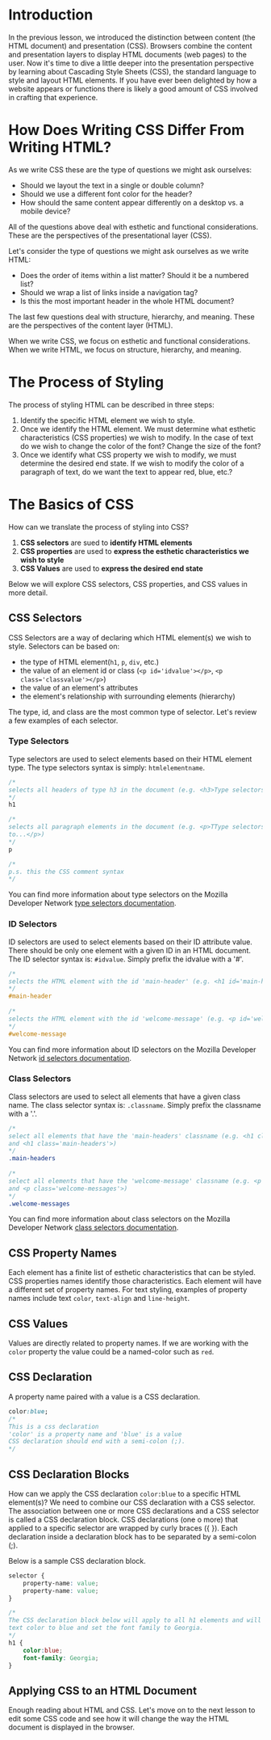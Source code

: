 # Introduction

In the previous lesson, we introduced the distinction between content (the HTML
document) and presentation (CSS). Browsers combine the content and presentation 
layers to display HTML documents (web pages) to the user. Now it's time to dive
a little deeper into the presentation perspective by learning about Cascading
Style Sheets (CSS), the standard language to style and layout HTML elements.
If you have ever been delighted by how a website appears or functions there is
likely a good amount of CSS involved in crafting that experience.

# How Does Writing CSS Differ From Writing HTML?

As we write CSS these are the type of questions we might ask ourselves:

- Should we layout the text in a single or double column?
- Should we use a different font color for the header?
- How should the same content appear differently on a desktop vs. a mobile
device?

All of the questions above deal with esthetic and functional considerations.
These are the perspectives of the presentational layer (CSS).

Let's consider the type of questions we might ask ourselves as we write HTML:

- Does the order of items within a list matter? Should it be a numbered list?
- Should we wrap a list of links inside a navigation tag?
- Is this the most important header in the whole HTML document?

The last few questions deal with structure, hierarchy, and meaning. These are
the perspectives of the content layer (HTML).

When we write CSS, we focus on esthetic and functional considerations. When we
write HTML, we focus on structure, hierarchy, and meaning.

# The Process of Styling

The process of styling HTML can be described in three steps:

1. Identify the specific HTML element we wish to style.
2. Once we identify the HTML element. We must determine what esthetic
characteristics (CSS properties) we wish to modify. In the case of text do
we wish to change the color of the font? Change the size of the font?
3. Once we identify what CSS property we wish to modify, we must determine the
desired end state.
If we wish to modify the color of a paragraph of text, do we want the text to 
appear red, blue, etc.?
 
# The Basics of CSS

How can we translate the process of styling into CSS?

1. **CSS selectors** are sued to **identify HTML elements**
2. **CSS properties** are used to **express the esthetic characteristics we wish 
to style**
3. **CSS Values** are used to **express the desired end state**

Below we will explore CSS selectors, CSS properties, and CSS values in more detail.

## CSS Selectors

CSS Selectors are a way of declaring which HTML element(s) we wish to style. 
Selectors can be based on:

- the type of HTML element(`h1`, `p`, `div`, etc.)
- the value of an element id or class (`<p id='idvalue'></p>`, 
`<p class='classvalue'></p>`)
- the value of an element's attributes
- the element's relationship with surrounding elements (hierarchy)

The type, id, and class are the most common type of selector. Let's review a few examples 
of each selector.

### Type Selectors

Type selectors are used to select elements based on their HTML element type. 
The type selectors syntax is simply: `htmlelementname`.

```css
/*
selects all headers of type h3 in the document (e.g. <h3>Type selectors</h3>)
*/
h1 

/*
selects all paragraph elements in the document (e.g. <p>TType selectors are used 
to...</p>)
*/
p

/*
p.s. this the CSS comment syntax
*/

```

You can find more information about type selectors on the Mozilla Developer 
Network [type selectors documentation][].

### ID Selectors

ID selectors are used to select elements based on their ID attribute value. 
There should be only one element with a given ID in an HTML document. The ID 
selector syntax is: `#idvalue`. Simply prefix the idvalue with a '#'.

```css
/*
selects the HTML element with the id 'main-header' (e.g. <h1 id='main-header'>)
*/
#main-header  
    
/*
selects the HTML element with the id 'welcome-message' (e.g. <p id='welcome-message'>)
*/
#welcome-message  
```
 
You can find more information about ID selectors on the Mozilla Developer Network 
[id selectors documentation][].
 
### Class Selectors

Class selectors are used to select all elements that have a given class name. The 
class selector syntax is: `.classname`. Simply prefix the classname with a '.'.

```css
/*
select all elements that have the 'main-headers' classname (e.g. <h1 class='main-headers'> 
and <h1 class='main-headers'>)
*/
.main-headers
    
/*
select all elements that have the 'welcome-message' classname (e.g. <p class='welcome-messages'> 
and <p class='welcome-messages'>)
*/
.welcome-messages
```

You can find more information about class selectors on the Mozilla Developer 
Network [class selectors documentation][].

## CSS Property Names

Each element has a finite list of esthetic characteristics that can be styled. 
CSS properties names identify those characteristics. Each element will have a 
different set of property names. For text styling, examples of property names 
include text `color`, `text-align` and `line-height`.

## CSS Values

Values are directly related to property names. If we are working with the `color` 
property the value could be a named-color such as `red`.

## CSS Declaration

A property name paired with a value is a CSS declaration.

```css
color:blue;
/*
This is a css declaration
'color' is a property name and 'blue' is a value
CSS declaration should end with a semi-colon (;).
*/
```

## CSS Declaration Blocks

How can we apply the CSS declaration `color:blue` to a specific HTML element(s)? 
We need to combine our CSS declaration with a CSS selector. The association 
between one or more CSS declarations and a CSS selector is called a CSS declaration 
block. CSS declarations (one o more) that applied to a specific selector are 
wrapped by curly braces ({ }). Each declaration inside a declaration block has 
to be separated by a semi-colon (;).

Below is a sample CSS declaration block.

```css
selector {
    property-name: value;
    property-name: value;
} 
```

```css
/*
The CSS declaration block below will apply to all h1 elements and will change the 
text color to blue and set the font family to Georgia.
*/
h1 {
    color:blue;
    font-family: Georgia;
}
```

## Applying CSS to an HTML Document
Enough reading about HTML and CSS. Let's move on to the next lesson to edit some 
CSS code and see how it will change the way the HTML document is displayed in the 
browser.

[type selectors documentation]: https://developer.mozilla.org/en-US/docs/Web/CSS/Type_selectors
[id selectors documentation]: https://developer.mozilla.org/en-US/docs/Web/CSS/ID_selectors
[class selectors documentation]: https://developer.mozilla.org/en-US/docs/Web/CSS/Class_selectors
